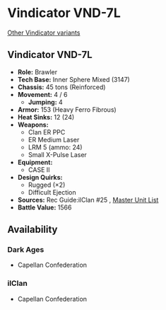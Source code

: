 # Vindicator VND-7L 

[Other Vindicator variants](../vindicator.md) 

## Vindicator VND-7L 

- **Role:** Brawler 
- **Tech Base:** Inner Sphere Mixed (3147) 
- **Chassis:** 45 tons (Reinforced) 
- **Movement:** 4 / 6 
  - **Jumping:** 4 
- **Armor:** 153 (Heavy Ferro Fibrous) 
- **Heat Sinks:** 12 (24) 
- **Weapons:** 
  - Clan ER PPC 
  - ER Medium Laser 
  - LRM 5 (ammo: 24) 
  - Small X-Pulse Laser 
- **Equipment:** 
  - CASE II 
- **Design Quirks:** 
  - Rugged (×2) 
  - Difficult Ejection 
- **Sources:** Rec Guide:ilClan #25 , [Master Unit List](http://masterunitlist.info/Unit/Details/9266) 
- **Battle Value:** 1566 

## Availability 

### Dark Ages 

- Capellan Confederation 

### ilClan 

- Capellan Confederation 


